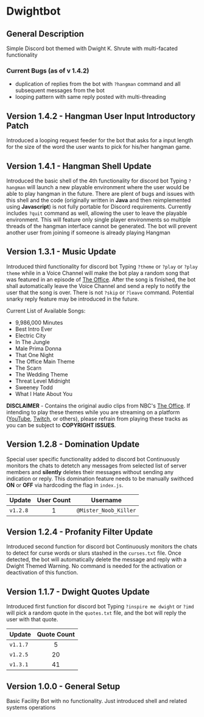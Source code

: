 # Dwightbot
## General Description
Simple Discord bot themed with Dwight K. Shrute with multi-facated functionality

### Current Bugs (as of v 1.4.2)
- duplication of replies from the bot with `?hangman` command and all subsequent messages from the bot
- looping pattern with same reply posted with multi-threading

## Version 1.4.2 - Hangman User Input Introductory Patch
Introduced a looping request feeder for the bot that asks for a input length for the size of the word the user wants to pick for his/her hangman game.

## Version 1.4.1 - Hangman Shell Update
Introduced the basic shell of the 4th functionality for discord bot
Typing `?hangman` will launch a new playable environment where the user would be able to play hangman in the future. There are plent of bugs and issues with this shell and the code (originally written in **Java** and then reimplemented using **Javascript**) is not fully portable for Discord requirements. Currently includes `?quit` command as well, allowing the user to leave the playable environment. This will feature only single player environments so multiple threads of the hangman interface cannot be generated. The bot will prevent another user from joining if someone is already playing Hangman

## Version 1.3.1 - Music Update
Introduced third functionality for discord bot
Typing `?theme` or `?play` or `?play theme` while in a Voice Channel will make the bot play a random song that was featured in an episode of [The Office](https://www.peacocktv.com/stream-tv/the-office). After the song is finished, the bot shall automatically leave the Voice Channel and send a reply to notify the user that the song is over. There is not `?skip` or `?leave` command. Potential snarky reply feature may be introduced in the future.

Current List of Available Songs:
- 9,986,000 Minutes
- Best Intro Ever
- Electric City
- In The Jungle
- Male Prima Donna
- That One Night
- The Office Main Theme
- The Scarn
- The Wedding Theme
- Threat Level Midnight
- Sweeney Todd
- What I Hate About You

**DISCLAIMER** - Contains the original audio clips from NBC's [The Office](https://www.peacocktv.com/stream-tv/the-office). If intending to play these themes while you are streaming on a platform ([YouTube](https://www.youtube.com), [Twitch](https://www.twitch.tv/), or others), please refrain from playing these tracks as you can be subject to **COPYRIGHT ISSUES**.

## Version 1.2.8 - Domination Update
Special user specific functionality added to discord bot
Continuously monitors the chats to detetch any messages from selected list of server members and **silently** deletes their messages without sending any indication or reply. This domination feature needs to be manually swithced **ON** or **OFF** via hardcoding the flag in `index.js`.

| Update | User Count | Username |
| :--- | :---: | :---: |
| `v1.2.8` | 1 | `@Mister_Noob_Killer` |

## Version 1.2.4 - Profanity Filter Update
Introduced second function for discord bot
Continuously monitors the chats to detect for curse words or slurs stashed in the `curses.txt` file. Once detected, the bot will automatically delete the message and reply with a Dwight Themed Warning. No command is needed for the activation or deactivation of this function.

## Version 1.1.7 - Dwight Quotes Update
Introduced first function for discord bot
Typing `?inspire me dwight` or `?imd` will pick a random quote in the `quotes.txt` file, and the bot will reply the user with that quote.

| Update | Quote Count |
| --- | :---: |
| `v1.1.7` | 5 |
| `v1.2.5` | 20 |
| `v1.3.1` | 41 | 

## Version 1.0.0 - General Setup
Basic Facility Bot with no functionality. Just introduced shell and related systems operations